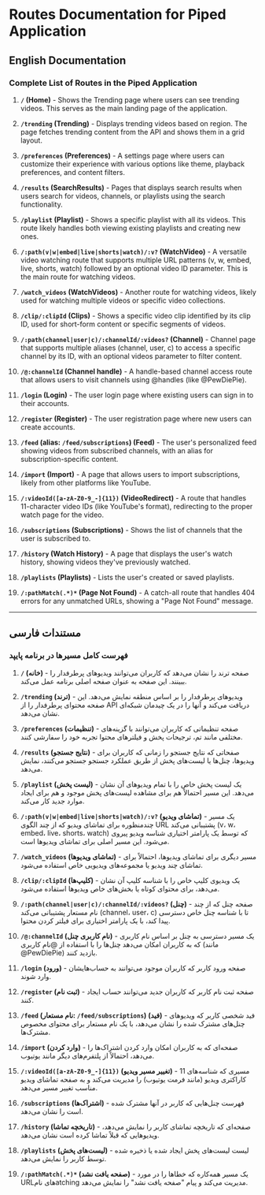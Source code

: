 # Routes Documentation for Piped Application

## English Documentation

### Complete List of Routes in the Piped Application

1. **`/` (Home)** - Shows the Trending page where users can see trending videos. This serves as the main landing page of the application.

2. **`/trending` (Trending)** - Displays trending videos based on region. The page fetches trending content from the API and shows them in a grid layout.

3. **`/preferences` (Preferences)** - A settings page where users can customize their experience with various options like theme, playback preferences, and content filters.

4. **`/results` (SearchResults)** - Pages that displays search results when users search for videos, channels, or playlists using the search functionality.

5. **`/playlist` (Playlist)** - Shows a specific playlist with all its videos. This route likely handles both viewing existing playlists and creating new ones.

6. **`/:path(v|w|embed|live|shorts|watch)/:v?` (WatchVideo)** - A versatile video watching route that supports multiple URL patterns (v, w, embed, live, shorts, watch) followed by an optional video ID parameter. This is the main route for watching videos.

7. **`/watch_videos` (WatchVideos)** - Another route for watching videos, likely used for watching multiple videos or specific video collections.

8. **`/clip/:clipId` (Clips)** - Shows a specific video clip identified by its clip ID, used for short-form content or specific segments of videos.

9. **`/:path(channel|user|c)/:channelId/:videos?` (Channel)** - Channel page that supports multiple aliases (channel, user, c) to access a specific channel by its ID, with an optional videos parameter to filter content.

10. **`/@:channelId` (Channel handle)** - A handle-based channel access route that allows users to visit channels using @handles (like @PewDiePie).

11. **`/login` (Login)** - The user login page where existing users can sign in to their accounts.

12. **`/register` (Register)** - The user registration page where new users can create accounts.

13. **`/feed` (alias: `/feed/subscriptions`) (Feed)** - The user's personalized feed showing videos from subscribed channels, with an alias for subscription-specific content.

14. **`/import` (Import)** - A page that allows users to import subscriptions, likely from other platforms like YouTube.

15. **`/:videoId([a-zA-Z0-9_-]{11})` (VideoRedirect)** - A route that handles 11-character video IDs (like YouTube's format), redirecting to the proper watch page for the video.

16. **`/subscriptions` (Subscriptions)** - Shows the list of channels that the user is subscribed to.

17. **`/history` (Watch History)** - A page that displays the user's watch history, showing videos they've previously watched.

18. **`/playlists` (Playlists)** - Lists the user's created or saved playlists.

19. **`/:pathMatch(.*)*` (Page Not Found)** - A catch-all route that handles 404 errors for any unmatched URLs, showing a "Page Not Found" message.

---

## مستندات فارسی

### فهرست کامل مسیرها در برنامه پایپد

1. **`/` (خانه)** - صفحه ترند را نشان می‌دهد که کاربران می‌توانند ویدیوهای پرطرفدار را ببینند. این صفحه به عنوان صفحه اصلی برنامه عمل می‌کند.

2. **`/trending` (ترند)** - ویدیوهای پرطرفدار را بر اساس منطقه نمایش می‌دهد. این صفحه محتوای پرطرفدار را از API دریافت می‌کند و آنها را در یک چیدمان شبکه‌ای نشان می‌دهد.

3. **`/preferences` (تنظیمات)** - صفحه تنظیماتی که کاربران می‌توانند با گزینه‌های مختلفی مانند تم، ترجیحات پخش و فیلترهای محتوا تجربه خود را سفارشی کنند.

4. **`/results` (نتایج جستجو)** - صفحاتی که نتایج جستجو را زمانی که کاربران برای ویدیوها، چنل‌ها یا لیست‌های پخش از طریق عملکرد جستجو جستجو می‌کنند، نمایش می‌دهد.

5. **`/playlist` (لیست پخش)** - یک لیست پخش خاص را با تمام ویدیوهای آن نشان می‌دهد. این مسیر احتمالاً هم برای مشاهده لیست‌های پخش موجود و هم برای ایجاد موارد جدید کار می‌کند.

6. **`/:path(v|w|embed|live|shorts|watch)/:v?` (تماشای ویدیو)** - یک مسیر چندمنظوره برای تماشای ویدیو که از چند الگوی URL پشتیبانی می‌کند (v، w، embed، live، shorts، watch) که توسط یک پارامتر اختیاری شناسه ویدیو پیروی می‌شود. این مسیر اصلی برای تماشای ویدیوها است.

7. **`/watch_videos` (تماشای ویدیوها)** - مسیر دیگری برای تماشای ویدیوها، احتمالاً برای تماشای چند ویدیو یا مجموعه‌های ویدیویی خاص استفاده می‌شود.

8. **`/clip/:clipId` (کلیپ‌ها)** - یک ویدیوی کلیپ خاص را با شناسه کلیپ آن نشان می‌دهد، برای محتوای کوتاه یا بخش‌های خاص ویدیوها استفاده می‌شود.

9. **`/:path(channel|user|c)/:channelId/:videos?` (چنل)** - صفحه چنل که از چند نام مستعار پشتیبانی می‌کند (channel، user، c) تا با شناسه چنل خاص دسترسی پیدا کند، با یک پارامتر اختیاری برای فیلتر کردن محتوا.

10. **`/@:channelId` (نام کاربری چنل)** - یک مسیر دسترسی به چنل بر اساس نام کاربری که به کاربران امکان می‌دهد چنل‌ها را با استفاده از @نام کاربری (مانند @PewDiePie) بازدید کنند.

11. **`/login` (ورود)** - صفحه ورود کاربر که کاربران موجود می‌توانند به حساب‌هایشان وارد شوند.

12. **`/register` (ثبت نام)** - صفحه ثبت نام کاربر که کاربران جدید می‌توانند حساب ایجاد کنند.

13. **`/feed` (نام مستعار: `/feed/subscriptions`) (فید)** - فید شخصی کاربر که ویدیوهای چنل‌های مشترک شده را نشان می‌دهد، با یک نام مستعار برای محتوای مخصوص مشترک‌ها.

14. **`/import` (وارد کردن)** - صفحه‌ای که به کاربران امکان وارد کردن اشتراک‌ها را می‌دهد، احتمالاً از پلتفرم‌های دیگر مانند یوتیوب.

15. **`/:videoId([a-zA-Z0-9_-]{11})` (تغییر مسیر ویدیو)** - مسیری که شناسه‌های 11 کاراکتری ویدیو (مانند فرمت یوتیوب) را مدیریت می‌کند و به صفحه تماشای ویدیو مناسب تغییر مسیر می‌دهد.

16. **`/subscriptions` (اشتراک‌ها)** - فهرست چنل‌هایی که کاربر در آنها مشترک شده است را نشان می‌دهد.

17. **`/history` (تاریخچه تماشا)** - صفحه‌ای که تاریخچه تماشای کاربر را نمایش می‌دهد، ویدیوهایی که قبلاً تماشا کرده است نشان می‌دهد.

18. **`/playlists` (لیست‌های پخش)** - لیست لیست‌های پخش ایجاد شده یا ذخیره شده توسط کاربر را نمایش می‌دهد.

19. **`/:pathMatch(.*)*` (صفحه یافت نشد)** - یک مسیر همه‌کاره که خطاها را در مورد URLهای نامatching مدیریت می‌کند و پیام "صفحه یافت نشد" را نمایش می‌دهد.
